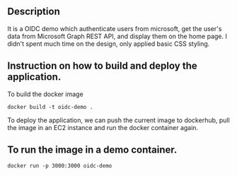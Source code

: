 ## Description

It is a OIDC demo which authenticate users from microsoft, get the user's data from Microsoft Graph REST API, and display them on the home page. I didn't spent much time on the design, only applied basic CSS styling.

## Instruction on how to build and deploy the application.

To build the docker image

```
docker build -t oidc-demo .
```

To deploy the application, we can push the current image to dockerhub, pull the image in an EC2 instance and run the docker container again.

## To run the image in a demo container.

```
docker run -p 3000:3000 oidc-demo
```
